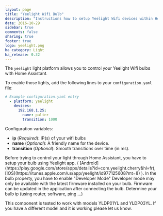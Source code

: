```yaml
---
layout: page
title: "Yeelight Wifi Bulb"
description: "Instructions how to setup Yeelight Wifi devices within Home Assistant."
date: 2016-10-29
sidebar: true
comments: false
sharing: true
footer: true
logo: yeelight.png
ha_category: Light
ha_release: 0.32
---
```


The `yeelight` light platform allows you to control your Yeelight Wifi bulbs with Home Assistant.

To enable those lights, add the following lines to your `configuration.yaml` file:

```yaml
# Example configuration.yaml entry
  - platform: yeelight
    devices:
      192.168.1.25:
        name: palier
        transition: 1000
```

Configuration variables:

- **ip** (*Required*): IP(s) of your wifi bulbs
- **name** (*Optional*): A friendly name for the device.
- **transition** (*Optional*): Smooth transitions over time (in ms).

<p class='note'>
Before trying to control your light through Home Assistant, you have to setup your bulb using Yeelight app. ( [Android](https://play.google.com/store/apps/details?id=com.yeelight.cherry&hl=fr), [IOS](https://itunes.apple.com/us/app/yeelight/id977125608?mt=8) ).
In the bulb property, you have to enable "Developer Mode"  Developer mode may only be available with the latest firmware installed on your bulb.  Firmware can be updated in the application after connecting the bulb.
Determine your bulb ip (using router, software, ping ...)
</p>

<p class='note warning'>
This component is tested to work with models YLDP01YL and YLDP03YL. If you have a different model and it is working please let us know.
</p>


